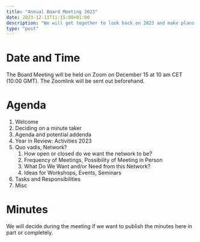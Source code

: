 ```yaml
---
title: "Annual Board Meeting 2023"
date: 2023-12-11T11:15:00+01:00
description: "We will get together to look back on 2023 and make plans for 2024."
type: "post"
---
```


# Date and Time

The Board Meeting will be held on Zoom on December 15 at 10 am CET (10:00 GMT).
The Zoomlink will be sent out beforehand.

# Agenda

1.	Welcome
2.	Deciding on a minute taker
3.	Agenda and potential addenda
4.	Year in Review: Activities 2023
5.	Quo vadis, Network?
    1. How open or closed do we want the network to be?
    2.	Frequency of Meetings, Possibility of Meeting in Person
    3.	What Do We Want and/or Need from this Network?
    4.	Ideas for Workshops, Events, Seminars
6.	Tasks and Responsibilities
7.	Misc



# Minutes

We will decide during the meeting if we want to publish the minutes here in part or completely.